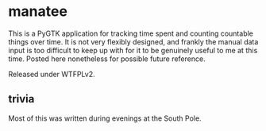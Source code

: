# manatee

This is a PyGTK application for tracking time spent and counting countable
things over time.  It is not very flexibly designed, and frankly the manual
data input is too difficult to keep up with for it to be genuinely useful to me
at this time.  Posted here nonetheless for possible future reference.

Released under WTFPLv2.


## trivia

Most of this was written during evenings at the South Pole.
